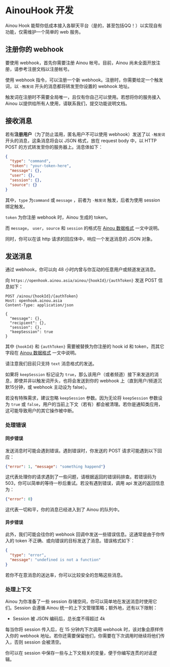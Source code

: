 # AinouHook 开发

Ainou Hook 能帮你低成本接入各聊天平台（是的，甚至包括QQ！）以实现自有功能，仅需维护一个简单的 web 服务。

## 注册你的 webhook

要使用 webhook，首先你需要注册 Ainou 帐号。目前，Ainou 尚未全面开放注册，请参考注册文档以注册帐号。

使用 webhook 指令，可以注册一个新 webhook。注册时，你需要给定一个触发词，以 `-触发词` 开头的消息都将转发至你设置的 webhook 地址。

触发词在注册时不需要全局唯一，且仅有你自己可以使用。若想将你的服务接入 Ainou 以提供给所有人使用，请联系我们，提交功能说明文档。

## 接收消息

若有**注册用户**（为了防止滥用，匿名用户不可以使用 webhook）发送了以 `-触发词` 开头的消息，这条消息将会以 JSON 格式，放在 request body 中，以 HTTP POST 的方式转发至你的服务器上。消息体如下：

```json
{
  "type": "command",
  "token": "your-token-here",
  "message": {},
  "user": {},
  "session": {},
  "source": {}
}
```

其中，`type` 为`command` 或 `message` ，前者为 `-触发词` 触发，后者为使用 session 绑定触发。

`token` 为你注册 webhook 时，Ainou 生成的 token。

而 `message`， `user`，`source` 和 `session` 的格式在 [Ainou 数据格式](./data-types.md) 一文中说明。

同时，你可以在该 http 请求的回应体中，响应一个发送消息的 JSON 对象。

## 发送消息

通过 webhook，你可以向 48 小时内曾与你互动的任意用户或频道发送消息。

向 `https://openhook.ainou.asia/ainou/{hookId}/{authToken}` 发送 POST 信息如下：

```http
POST /ainou/{hookId}/{authToken}
Host: openhook.ainou.asia
Content-Type: application/json

{
  "message": {},
  "recipient": {},
  "session": {},
  "keepSession": true
}
```

其中 `{hookId}` 和 `{authToken}` 需要被替换为你注册的 hook id 和 token，而其它字段在 [Ainou 数据格式](./data-types.md) 一文中说明。

请注意我们目前只支持 `text` 消息格式的发送。

如果将 `keepSession` 标记设为 `true`，那么该用户（或者频道）接下来发送的消息，即使并非以触发词开头，也将会发送到你的 webhook 上（直到用户/频道沉默15分钟，或 webhook 主动设为 false）。

若没有特殊需求，建议忽略 `keepSession` 参数。因为无论将 `keepSession` 参数设为 `true` 或 `false`，用户的当前上下文（若有）都会被清理。若你是通知类应用，这可能导致用户的其它操作被中断。

### 处理错误

#### 同步错误

发送消息时可能会遇到错误。遇到错误时，你发送的 POST 请求可能遇到以下回应：

```json
{"error": 1, "message": "something happend"}
```

这代表处理你的请求遇到了一些问题，请根据返回的错误码排查。若错误码为 503，你可以简单的等待一秒后重试。若没有遇到错误，调用 api 发送的返回信息为：

```json
{"error": 0}
```

这代表一切和平，你的消息已经进入到了 Ainou 的队列中。

#### 异步错误

此外，我们可能会往你的 webhook 回调中发送一些错误信息。这通常是由于你传入的 token 不正确、或向错误的目标发送了消息。错误格式如下：

```json
{
  "type": "error",
  "message": "undefined is not a function"
}
```

若你不在意消息的送达率，你可以比较安全的忽略这些消息。

### 处理上下文

Ainou 为你准备了一些 session 存储空间，你可以简单地在发送消息时使用它们。Session 会遵循 Ainou 统一的上下文管理策略；额外地，还有以下限制：

* Session 被 JSON 编码后，总长度不得超过 4k

每当你将 session 传入后，在 15 分钟内下次调用 webhook 时，该对象会原样传入你的 webhook 地址。若你还需要保留他们，你需要在下次调用时继续将他们传入，否则 session 会被清空。

你可以在 session 中保存一些与上下文相关的变量，便于你编写连贯的对话逻辑。